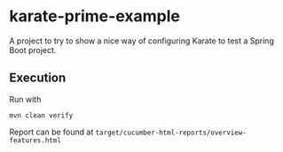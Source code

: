 # karate-prime-example

A project to try to show a nice way of configuring Karate to test a Spring Boot project.

## Execution

Run with

    mvn clean verify

Report can be found at `target/cucumber-html-reports/overview-features.html`

